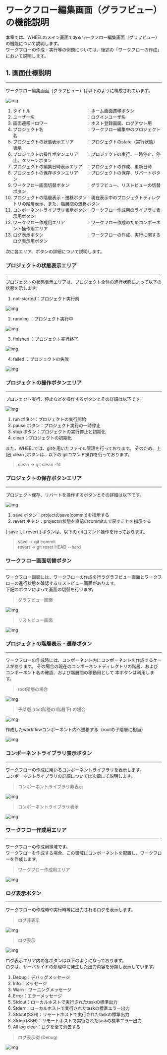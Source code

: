 # ワークフロー編集画面（グラフビュー）の機能説明
本章では、WHEELのメイン画面であるワークフロー編集画面（グラフビュー）の機能について説明します。  
ワークフローの作成・実行等の例題については、後述の「ワークフローの作成」において説明します。

## 1. 画面仕様説明
***
ワークフロー編集画面（グラフビュー）は以下のように構成されています。  

![img](./img/workflow_graghview.png "workflow_graghview")  

1. タイトル　　　　　　　　　　　　　：ホーム画面遷移ボタン
1. ユーザー名　　　　　　　　　　　　：ログインユーザ名
1. 画面遷移ドロワー　　　　　　　　　：ホスト登録画面、ログアウト用
1. プロジェクト名　　　　　　　　　　：ワークフロー編集中のプロジェクト名
1. プロジェクトの状態表示エリア　　　：プロジェクトのstate（実行状態）表示
1. プロジェクトの操作ボタンエリア　　：プロジェクトの実行、一時停止、停止、クリーンボタン
1. プロジェクトの編集日時表示エリア　：プロジェクトの作成、更新日時
1. プロジェクトの保存ボタンエリア　　：プロジェクトの保存、リバートボタン
1. ワークフロー画面切替ボタン　　　　：グラフビュー、リストビューの切替ボタン
1. プロジェクトの階層表示・遷移ボタン：現在表示中のプロジェクトディレクトリの階層表示、また、階層間の遷移ボタン
1. コンポーネントライブラリ表示ボタン：ワークフロー作成用のライブラリ表示用ボタン
1. ワークフロー作成用エリア　　　　　：ワークフロー作成のためコンポーネント操作用エリア
1. ログ表示ボタン　　　　　　　　　　：ワークフローの作成、実行に関するログ表示用ボタン

次に各エリア、ボタンの詳細について説明します。  

### プロジェクトの状態表示エリア
***
プロジェクトの状態表示エリアは、プロジェクト全体の進行状態によって以下の状態を示します。  

1. not-started：プロジェクト実行前

![img](./img/not-started.png "not_started") 

2. running    ：プロジェクト実行中

![img](./img/running.png "running") 

3. finished   ：プロジェクト実行終了

![img](./img/finished.png "finished") 

4. failed     ：プロジェクトの失敗

![img](./img/failed.png "failed") 

### プロジェクトの操作ボタンエリア
***
プロジェクト実行、停止などを操作するボタンとその詳細は以下です。  

![img](./img/run_button_area.png "run_button_area") 

1. run ボタン：プロジェクトの実行開始
1. pause ボタン：プロジェクト実行の一時停止
1. stop ボタン：プロジェクトの実行停止と初期化
1. clean：プロジェクトの初期化  

また、WHEELでは、gitを用いたファイル管理を行っております。
そのため、上記[ clean ]ボタンは、以下の gitコマンド操作を行っております。

> clean -> git clean -fd  

### プロジェクトの保存ボタンエリア
***
プロジェクト保存、リバートを操作するボタンとその詳細は以下です。  

![img](./img/save_button_area.png "save_button_area") 

1. save ボタン：projectのsave(commit)を指示する
1. revert ボタン：projectの状態を直前のcommitまで戻すことを指示する

[ save ], [ revert ] ボタンは、以下の gitコマンド操作を行っております。

> save   -> git commit  
> revert -> git reset HEAD --hard  

### ワークフロー画面切替ボタン
***
ワークフロー画面には、ワークフローの作成を行うグラフビュー画面とワークフローの進行状態を確認するリストビュー画面があります。  
下記のボタンによって画面の切替を行います。

> グラフビュー画面  

![img](./img/graghview.png "graghview") 

> リストビュー画面  

![img](./img/listview.png "listview")   

### プロジェクトの階層表示・遷移ボタン
***
ワークフローの作成時には、コンポーネント内にコンポーネントを作成するケースがあります。
その場合の現在のコンポーネントディレクトリの階層、およびコンポーネント名の確認、および階層間の移動用として
本ボタンは利用します。  

> root階層の場合  

![img](./img/root_workflow.png "root_workflow")   

> 子階層 (root階層の1階層下) の場合  

![img](./img/root_createworkflow.png "root_createworkflow")   

作成したworkflowコンポーネント内へ遷移する（rootの子階層に相当）

![img](./img/child_workflow.png "child_workflow")   

### コンポーネントライブラリ表示ボタン
***
ワークフローの作成に用いるコンポーネントライブラリを表示します。  
コンポーネントライブラリの詳細については次章にて説明します。  

> コンポーネントライブラリ非表示  

![img](./img/component_library.png "conponent_library")

> コンポーネントライブラリ表示  

![img](./img/component_library_open.png "component_library_open")   

### ワークフロー作成用エリア
***
ワークフローの作成用領域です。  
ワークフローを作成する場合、この領域にコンポーネントを配置し、ワークフローを作成します。  

> ワークフロー作成用エリア  

![img](./img/workflow_area.png "workflow_area")

### ログ表示ボタン
***
ワークフローの作成時や実行時等に出力されるログを表示します。  

> ログ非表示  

![img](./img/log_close.png "log_close")

> ログ表示  

![img](./img/log_open.png "log_open")  

ログ表示エリア内の各ボタンは以下のようになっております。  
ログは、サーバサイドの処理中に発生した出力内容を分類し表示しています。

1. Debug：デバッグメッセージ
1. Info：メッセージ
1. Warn：ワーニングメッセージ
1. Error：エラーメッセージ
1. Stdout：ローカルホストで実行されたtaskの標準出力
1. Stderr：ローカルホストで実行されたtaskの標準エラー出力
1. Stdout(SSH)：リモートホストで実行されたtaskの標準出力
1. Stderr(SSH)：リモートホストで実行されたtaskの標準エラー出力
1. All log clear：ログを全て消去する  

> ログ表示例 (Debug)

![img](./img/log_exe_debug.png "log_debug")  

